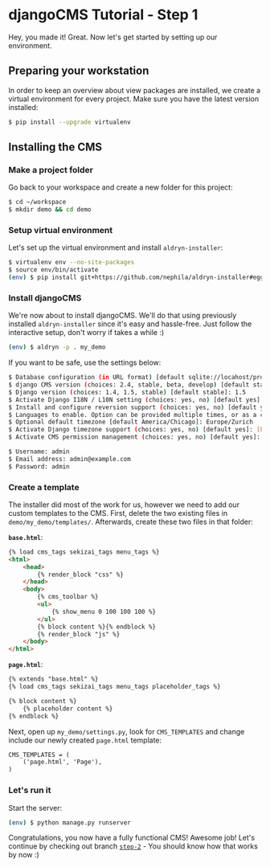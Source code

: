 djangoCMS Tutorial - Step 1
===========================
Hey, you made it! Great. Now let's get started by setting up our environment.

Preparing your workstation
--------------------------
In order to keep an overview about view packages are installed, we create a virtual environment for every project. Make sure you have the latest version installed:

```bash
$ pip install --upgrade virtualenv
```

Installing the CMS
------------------

### Make a project folder

Go back to your workspace and create a new folder for this project:

```bash
$ cd ~/workspace	
$ mkdir demo && cd demo
```

### Setup virtual environment

Let's set up the virtual environment and install `aldryn-installer`:

```bash
$ virtualenv env --no-site-packages
$ source env/bin/activate
(env) $ pip install git+https://github.com/nephila/aldryn-installer#egg=aldryn-installer
```

### Install djangoCMS

We're now about to install djangoCMS. We'll do that using previously installed `aldryn-installer` since it's easy and hassle-free. Just follow the interactive setup, don't worry if takes a while :)

```bash
(env) $ aldryn -p . my_demo
```

If you want to be safe, use the settings below:

```bash
$ Database configuration (in URL format) [default sqlite://locahost/project.db]: [ENTER]
$ django CMS version (choices: 2.4, stable, beta, develop) [default stable]: develop
$ Django version (choices: 1.4, 1.5, stable) [default stable]: 1.5
$ Activate Django I18N / L10N setting (choices: yes, no) [default yes]: [ENTER]
$ Install and configure reversion support (choices: yes, no) [default yes]: [ENTER]
$ Languages to enable. Option can be provided multiple times, or as a comma separated list: en,de
$ Optional default timezone [default America/Chicago]: Europe/Zurich
$ Activate Django timezone support (choices: yes, no) [default yes]: [ENTER]
$ Activate CMS permission management (choices: yes, no) [default yes]: [ENTER]

$ Username: admin
$ Email address: admin@example.com 
$ Password: admin
```

### Create a template
The installer did most of the work for us, however we need to add our custom templates to the CMS. First, delete the two existing files in `demo/my_demo/templates/`. Afterwards, create these two files in that folder:

**`base.html`**:

```html
{% load cms_tags sekizai_tags menu_tags %}
<html>
    <head>
        {% render_block "css" %}
    </head>
    <body>
        {% cms_toolbar %}
        <ul>
            {% show_menu 0 100 100 100 %}
        </ul>
        {% block content %}{% endblock %}
        {% render_block "js" %}
    </body>
</html>
```

**`page.html`**:

```html
{% extends "base.html" %}
{% load cms_tags sekizai_tags menu_tags placeholder_tags %}

{% block content %}
    {% placeholder content %}
{% endblock %}
```

Next, open up `my_demo/settings.py`, look for `CMS_TEMPLATES` and change include our newly created `page.html` template:

```html
CMS_TEMPLATES = (
    ('page.html', 'Page'),
)
```

### Let's run it

Start the server:

```bash
(env) $ python manage.py runserver
```

Congratulations, you now have a fully functional CMS! Awesome job! Let's continue by checking out branch [`step-2`](https://github.com/Chive/djangocms-tutorial/tree/step-2) - You should know how that works by now :)
